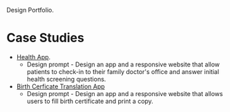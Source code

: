 Design Portfolio.

# Case Studies
* [Health App](case-study-HealthApp.pptx).
	* Design prompt - Design an app and a responsive website that allow patients to check-in to their family doctor's office and answer initial health screening questions.
* [Birth Cerficate Translation App](case-study-BirthCertificate-TranslationApp.pptx)
	* Design prompt - Design an app and a responsive website that allows users to fill birth certificate and print a copy.
